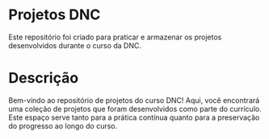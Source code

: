 <h1>Projetos DNC</h1>
Este repositório foi criado para praticar e armazenar os projetos desenvolvidos durante o curso da DNC.

<h1>Descrição</h1>
Bem-vindo ao repositório de projetos do curso DNC! Aqui, você encontrará uma coleção de projetos que foram desenvolvidos como parte do currículo. Este espaço serve tanto para a prática contínua quanto para a preservação do progresso ao longo do curso.
